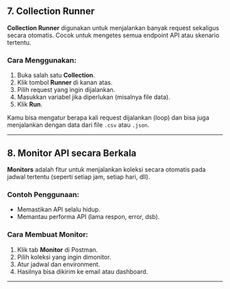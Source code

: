 ## 7. Collection Runner

**Collection Runner** digunakan untuk menjalankan banyak request sekaligus secara otomatis. Cocok untuk mengetes semua endpoint API atau skenario tertentu.

### Cara Menggunakan:

1. Buka salah satu **Collection**.
2. Klik tombol **Runner** di kanan atas.
3. Pilih request yang ingin dijalankan.
4. Masukkan variabel jika diperlukan (misalnya file data).
5. Klik **Run**.

Kamu bisa mengatur berapa kali request dijalankan (loop) dan bisa juga menjalankan dengan data dari file `.csv` atau `.json`.

---

## 8. Monitor API secara Berkala

**Monitors** adalah fitur untuk menjalankan koleksi secara otomatis pada jadwal tertentu (seperti setiap jam, setiap hari, dll).

### Contoh Penggunaan:
- Memastikan API selalu hidup.
- Memantau performa API (lama respon, error, dsb).

### Cara Membuat Monitor:
1. Klik tab **Monitor** di Postman.
2. Pilih koleksi yang ingin dimonitor.
3. Atur jadwal dan environment.
4. Hasilnya bisa dikirim ke email atau dashboard.

---
